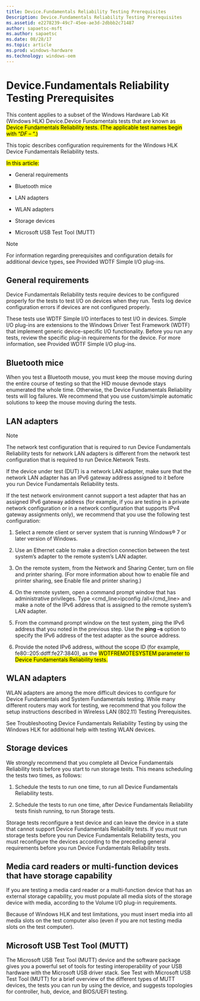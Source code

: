 ```yaml
---
title: Device.Fundamentals Reliability Testing Prerequisites
Description: Device.Fundamentals Reliability Testing Prerequisites
ms.assetid: e2278239-49c7-45ee-ae3d-2dbbb2c71487
author: sapaetsc-msft
ms.author: sapaetsc
ms.date: 08/28/17
ms.topic: article
ms.prod: windows-hardware
ms.technology: windows-oem
---
```


# Device.Fundamentals Reliability Testing Prerequisites

This content applies to a subset of the Windows Hardware Lab Kit (Windows HLK) Device.Device Fundamentals tests that are known as <mark type="term">Device Fundamentals Reliability</b> tests. (The applicable test names begin with “*DF –* “.)

This topic describes configuration requirements for the Windows HLK Device Fundamentals Reliability tests.

<mark type="bullet_intro">In this article:</b>

-   <xref local="BKMK_HCK_Devfund_gR">General requirements</b>

-   <xref local="btmice">Bluetooth mice</b>

-   <xref local="lan">LAN adapters </b>

-   <xref local="wlan">WLAN adapters </b>

-   <xref local="BKMK_HCK_Devfund_tC">Storage devices </b>

-   <xref local="mutt">Microsoft USB Test Tool (MUTT)</b>

>[!NOTE]
For information regarding prerequisites and configuration details for additional device types, see <xref hlink="http://msdn.microsoft.com/en-us/library/windows/hardware/Hh781398(v=vs.85).aspx">Provided WDTF Simple I/O plug-ins</b>.


## General requirements

Device Fundamentals Reliability tests require devices to be configured properly for the tests to test I/O on devices when they run. Tests log device configuration errors if devices are not configured properly.

These tests use WDTF Simple I/O interfaces to test I/O in devices. Simple I/O plug-ins are extensions to the Windows Driver Test Framework (WDTF) that implement generic device-specific I/O functionality. Before you run any tests, review the specific plug-in requirements for the device. For more information, see <xref hlink="http://msdn.microsoft.com/en-us/library/windows/hardware/Hh781398(v=vs.85).aspx">Provided WDTF Simple I/O plug-ins</b>.

## Bluetooth mice

When you test a Bluetooth mouse, you must keep the mouse moving during the entire course of testing so that the HID mouse devnode stays enumerated the whole time. Otherwise, the Device Fundamentals Reliability tests will log failures. We recommend that you use custom/simple automatic solutions to keep the mouse moving during the tests.

## LAN adapters

>[!NOTE]
The network test configuration that is required to run Device Fundamentals Reliability tests for network LAN adapters is different from the network test configuration that is required to run <xref rid="p_hlk_test.device_network_tests">Device.Network Tests</b>.


If the device under test (DUT) is a network LAN adapter, make sure that the network LAN adapter has an IPv6 gateway address assigned to it before you run Device Fundamentals Reliability tests.

If the test network environment cannot support a test adapter that has an assigned IPv6 gateway address (for example, if you are testing in a private network configuration or in a network configuration that supports IPv4 gateway assignments only), we recommend that you use the following test configuration:

1.  Select a remote client or server system that is running Windows® 7 or later version of Windows.

2.  Use an Ethernet cable to make a direction connection between the test system’s adapter to the remote system’s LAN adapter.

3.  On the remote system, from the Network and Sharing Center, turn on file and printer sharing. (For more information about how to enable file and printer sharing, see <xref hlink="http://go.microsoft.com/fwlink/?LinkID=301387">Enable file and printer sharing</b>.)

4.  On the remote system, open a command prompt window that has administrative privileges. Type <cmd_line>ipconfig /all</cmd_line> and make a note of the IPv6 address that is assigned to the remote system’s LAN adapter.

5.  From the command prompt window on the test system, ping the IPv6 address that you noted in the previous step. Use the **ping –s** option to specify the IPv6 address of the test adapter as the source address.

6.  Provide the noted IPv6 address, without the scope ID (for example, fe80::205:ddff:fe27:3840), as the <mark type="param">WDTFREMOTESYSTEM</b> parameter to Device Fundamentals Reliability tests.

## WLAN adapters

WLAN adapters are among the more difficult devices to configure for Device Fundamentals and System Fundamentals testing. While many different routers may work for testing, we recommend that you follow the setup instructions described in <xref rid="p_hlk_test.wireless_lan__80211__testing_prerequisites">Wireless LAN (802.11) Testing Prerequisites</b>.

See <xref rid="p_hlk_test.troubleshooting_device_fundamentals_reliability_testing_by_using_the_windows_hck">Troubleshooting Device Fundamentals Reliability Testing by using the Windows HLK</b> for additional help with testing WLAN devices.

## Storage devices

We strongly recommend that you complete all Device Fundamentals Reliability tests before you start to run storage tests. This means scheduling the tests two times, as follows:

1.  Schedule the tests to run one time, to run all Device Fundamentals Reliability tests.

2.  Schedule the tests to run one time, after Device Fundamentals Reliability tests finish running, to run Storage tests.

Storage tests reconfigure a test device and can leave the device in a state that cannot support Device Fundamentals Reliability tests. If you must run storage tests before you run Device Fundamentals Reliability tests, you must reconfigure the devices according to the preceding general requirements before you run Device Fundamentals Reliability tests.

## Media card readers or multi-function devices that have storage capability

If you are testing a media card reader or a multi-function device that has an external storage capability, you must populate all media slots of the storage device with media, according to the <xref hlink="http://go.microsoft.com/fwlink/?LinkID=302330">Volume I/O plug-in</b> requirements.

Because of Windows HLK and test limitations, you must insert media into all media slots on the test computer also (even if you are not testing media slots on the test computer).

## Microsoft USB Test Tool (MUTT)

The Microsoft USB Test Tool (MUTT) device and the software package gives you a powerful set of tools for testing interoperability of your USB hardware with the Microsoft USB driver stack. See <xref hlink="http://go.microsoft.com/fwlink/?LinkID=324174">Test with Microsoft USB Test Tool (MUTT)</b> for a brief overview of the different types of MUTT devices, the tests you can run by using the device, and suggests topologies for controller, hub, device, and BIOS/UEFI testing.



